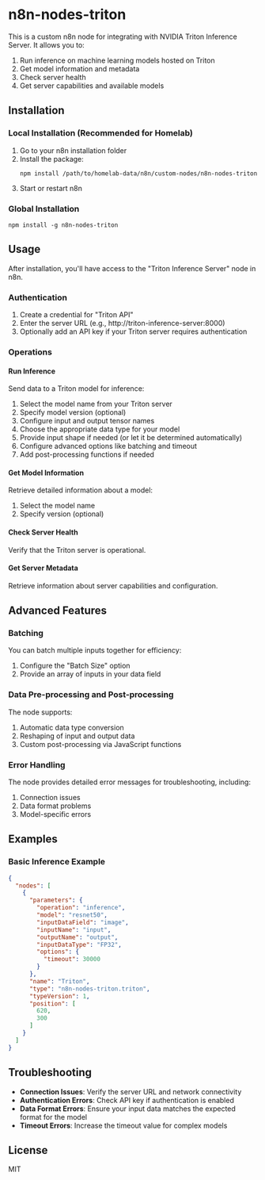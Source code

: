 # n8n-nodes-triton

This is a custom n8n node for integrating with NVIDIA Triton Inference Server. It allows you to:

1. Run inference on machine learning models hosted on Triton
2. Get model information and metadata
3. Check server health
4. Get server capabilities and available models

## Installation

### Local Installation (Recommended for Homelab)

1. Go to your n8n installation folder
2. Install the package:
   ```
   npm install /path/to/homelab-data/n8n/custom-nodes/n8n-nodes-triton
   ```
3. Start or restart n8n

### Global Installation

```
npm install -g n8n-nodes-triton
```

## Usage

After installation, you'll have access to the "Triton Inference Server" node in n8n.

### Authentication

1. Create a credential for "Triton API"
2. Enter the server URL (e.g., http://triton-inference-server:8000)
3. Optionally add an API key if your Triton server requires authentication

### Operations

#### Run Inference

Send data to a Triton model for inference:

1. Select the model name from your Triton server
2. Specify model version (optional)
3. Configure input and output tensor names
4. Choose the appropriate data type for your model
5. Provide input shape if needed (or let it be determined automatically)
6. Configure advanced options like batching and timeout
7. Add post-processing functions if needed

#### Get Model Information

Retrieve detailed information about a model:

1. Select the model name
2. Specify version (optional)

#### Check Server Health

Verify that the Triton server is operational.

#### Get Server Metadata

Retrieve information about server capabilities and configuration.

## Advanced Features

### Batching

You can batch multiple inputs together for efficiency:

1. Configure the "Batch Size" option
2. Provide an array of inputs in your data field

### Data Pre-processing and Post-processing

The node supports:

1. Automatic data type conversion
2. Reshaping of input and output data
3. Custom post-processing via JavaScript functions

### Error Handling

The node provides detailed error messages for troubleshooting, including:

1. Connection issues
2. Data format problems
3. Model-specific errors

## Examples

### Basic Inference Example

```json
{
  "nodes": [
    {
      "parameters": {
        "operation": "inference",
        "model": "resnet50",
        "inputDataField": "image",
        "inputName": "input",
        "outputName": "output",
        "inputDataType": "FP32",
        "options": {
          "timeout": 30000
        }
      },
      "name": "Triton",
      "type": "n8n-nodes-triton.triton",
      "typeVersion": 1,
      "position": [
        620,
        300
      ]
    }
  ]
}
```

## Troubleshooting

- **Connection Issues**: Verify the server URL and network connectivity
- **Authentication Errors**: Check API key if authentication is enabled
- **Data Format Errors**: Ensure your input data matches the expected format for the model
- **Timeout Errors**: Increase the timeout value for complex models

## License

MIT
